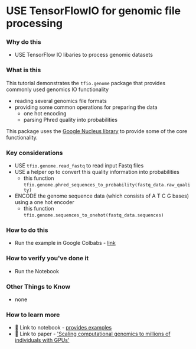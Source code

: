 # USE TensorFlowIO for genomic file processing

### Why do this
 - USE TensorFlow IO libaries to process genomic datasets

### What is this
 This tutorial demonstrates the `tfio.genome` package that provides commonly used genomics IO functionality
   - reading several genomics file formats 
   - providing some common operations for preparing the data 
      - one hot encoding 
      - parsing Phred quality into probabilities

   This package uses the [Google Nucleus library](https://github.com/google/nucleus) to provide some of the core functionality.

### Key considerations
 - USE `tfio.genome.read_fastq` to read input Fastq files
 - USE a helper op to convert this quality information into probabilities
   - this function `tfio.genome.phred_sequences_to_probability(fastq_data.raw_quality)`
 - ENCODE the genome sequence data (which consists of A T C G bases) using a one hot encoder
   - this function `tfio.genome.sequences_to_onehot(fastq_data.sequences)`

### How to do this
 - Run the example in Google Colbabs - [link](https://www.tensorflow.org/io/tutorials/genome)

### How to verify you've done it
 - Run the Notebook 

### Other Things to Know
 - none

### How to learn more
 - :orange_book: Link to notebook - [provides examples](https://colab.research.google.com/github/tensorflow/io/blob/master/docs/tutorials/genome.ipynb) 
 - 📘 Link to paper - ['Scaling computational genomics to millions of individuals with GPUs'](https://www.biorxiv.org/content/10.1101/470138v3)
 